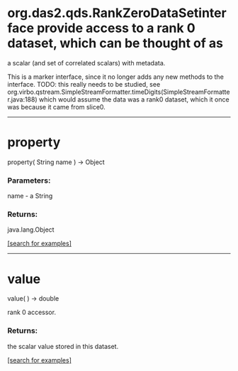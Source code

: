 # org.das2.qds.RankZeroDataSetinterface provide access to a rank 0 dataset, which can be thought of as
 a scalar (and set of correlated scalars) with metadata.

 This is a marker interface, since it no longer adds any new methods to the
 interface.  TODO: this really needs to be studied, see 
 org.virbo.qstream.SimpleStreamFormatter.timeDigits(SimpleStreamFormatter.java:188)
 which would assume the data was a rank0 dataset, which it once was because
 it came from slice0.
***
<a name="property"></a>
# property
property( String name ) &rarr; Object



### Parameters:
name - a String

### Returns:
java.lang.Object


<a href="https://github.com/autoplot/dev/search?q=property&unscoped_q=property">[search for examples]</a>

***
<a name="value"></a>
# value
value(  ) &rarr; double

rank 0 accessor.

### Returns:
the scalar value stored in this dataset.

<a href="https://github.com/autoplot/dev/search?q=value&unscoped_q=value">[search for examples]</a>

